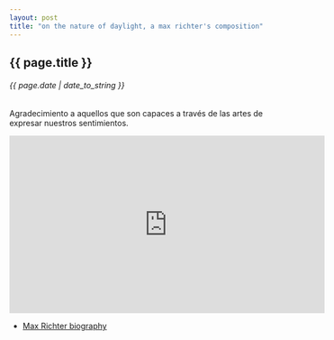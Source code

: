 ```yaml
---
layout: post
title: "on the nature of daylight, a max richter's composition"
---
```


## {{ page.title }}

###### {{ page.date | date_to_string }}

Agradecimiento a aquellos que son capaces a través de las artes de expresar nuestros sentimientos.

<div id="youtube">
<iframe width="560" height="315" src="https://www.youtube.com/embed/4J8hV_8a8y0" frameborder="0" allow="accelerometer; autoplay; clipboard-write; encrypted-media; gyroscope; picture-in-picture" allowfullscreen></iframe>
</center>

- [Max Richter biography](https://en.wikipedia.org/wiki/Max_Richter)
